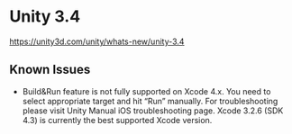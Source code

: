 # Unity 3.4

https://unity3d.com/unity/whats-new/unity-3.4

## Known Issues



*   Build&Run feature is not fully supported on Xcode 4.x. You need to select appropriate target and hit “Run” manually. For troubleshooting please visit Unity Manual iOS troubleshooting page. Xcode 3.2.6 (SDK 4.3) is currently the best supported Xcode version.